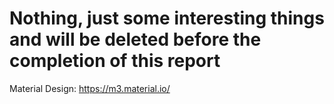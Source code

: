 # Nothing, just some interesting things and will be deleted before the completion of this report
Material Design: https://m3.material.io/